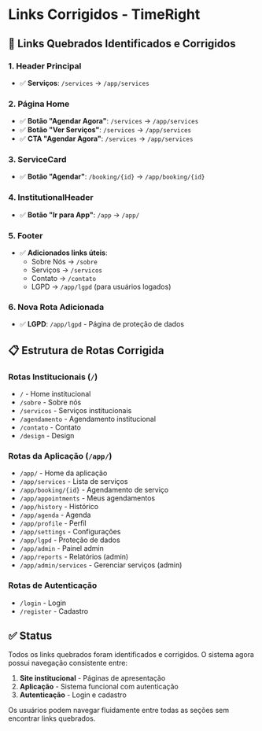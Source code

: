 # Links Corrigidos - TimeRight

## 🔗 Links Quebrados Identificados e Corrigidos

### 1. Header Principal
- ✅ **Serviços**: `/services` → `/app/services`

### 2. Página Home
- ✅ **Botão "Agendar Agora"**: `/services` → `/app/services`
- ✅ **Botão "Ver Serviços"**: `/services` → `/app/services`
- ✅ **CTA "Agendar Agora"**: `/services` → `/app/services`

### 3. ServiceCard
- ✅ **Botão "Agendar"**: `/booking/{id}` → `/app/booking/{id}`

### 4. InstitutionalHeader
- ✅ **Botão "Ir para App"**: `/app` → `/app/`

### 5. Footer
- ✅ **Adicionados links úteis**:
  - Sobre Nós → `/sobre`
  - Serviços → `/servicos`
  - Contato → `/contato`
  - LGPD → `/app/lgpd` (para usuários logados)

### 6. Nova Rota Adicionada
- ✅ **LGPD**: `/app/lgpd` - Página de proteção de dados

## 📋 Estrutura de Rotas Corrigida

### Rotas Institucionais (`/`)
- `/` - Home institucional
- `/sobre` - Sobre nós
- `/servicos` - Serviços institucionais
- `/agendamento` - Agendamento institucional
- `/contato` - Contato
- `/design` - Design

### Rotas da Aplicação (`/app/`)
- `/app/` - Home da aplicação
- `/app/services` - Lista de serviços
- `/app/booking/{id}` - Agendamento de serviço
- `/app/appointments` - Meus agendamentos
- `/app/history` - Histórico
- `/app/agenda` - Agenda
- `/app/profile` - Perfil
- `/app/settings` - Configurações
- `/app/lgpd` - Proteção de dados
- `/app/admin` - Painel admin
- `/app/reports` - Relatórios (admin)
- `/app/admin/services` - Gerenciar serviços (admin)

### Rotas de Autenticação
- `/login` - Login
- `/register` - Cadastro

## ✅ Status

Todos os links quebrados foram identificados e corrigidos. O sistema agora possui navegação consistente entre:

1. **Site institucional** - Páginas de apresentação
2. **Aplicação** - Sistema funcional com autenticação
3. **Autenticação** - Login e cadastro

Os usuários podem navegar fluidamente entre todas as seções sem encontrar links quebrados.